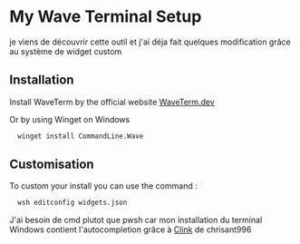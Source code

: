 
# My Wave Terminal Setup

je viens de découvrir cette outil et j'ai déja fait quelques modification grâce au système de widget custom


## Installation

Install WaveTerm by the official website [WaveTerm.dev](https://www.waveterm.dev/) 

Or by using Winget on Windows

```bash
  winget install CommandLine.Wave
```
    
## Customisation 

To custom your install you can use the command :

```bash
  wsh editconfig widgets.json
```

J'ai besoin de cmd plutot que pwsh car mon installation du terminal Windows contient l'autocompletion grâce à [Clink](https://github.com/chrisant996/clink) de chrisant996
